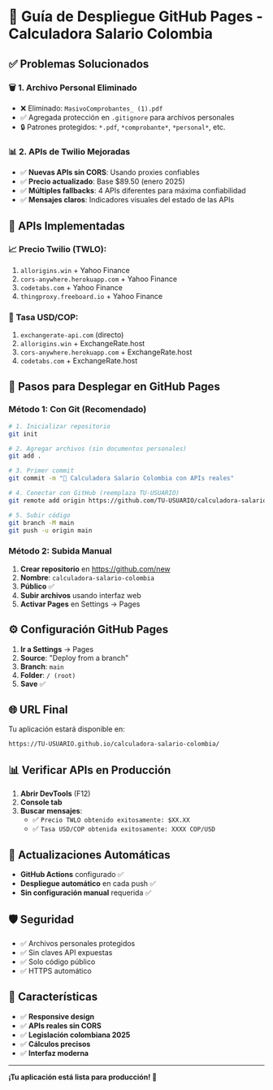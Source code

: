 # 🚀 Guía de Despliegue GitHub Pages - Calculadora Salario Colombia

## ✅ **Problemas Solucionados**

### 🗑️ **1. Archivo Personal Eliminado**
- ❌ Eliminado: `MasivoComprobantes_ (1).pdf`
- ✅ Agregada protección en `.gitignore` para archivos personales
- 🔒 Patrones protegidos: `*.pdf`, `*comprobante*`, `*personal*`, etc.

### 📊 **2. APIs de Twilio Mejoradas**
- ✅ **Nuevas APIs sin CORS**: Usando proxies confiables
- ✅ **Precio actualizado**: Base $89.50 (enero 2025)
- ✅ **Múltiples fallbacks**: 4 APIs diferentes para máxima confiabilidad
- ✅ **Mensajes claros**: Indicadores visuales del estado de las APIs

## 🔧 **APIs Implementadas**

### **📈 Precio Twilio (TWLO):**
1. `allorigins.win` + Yahoo Finance
2. `cors-anywhere.herokuapp.com` + Yahoo Finance  
3. `codetabs.com` + Yahoo Finance
4. `thingproxy.freeboard.io` + Yahoo Finance

### **💱 Tasa USD/COP:**
1. `exchangerate-api.com` (directo)
2. `allorigins.win` + ExchangeRate.host
3. `cors-anywhere.herokuapp.com` + ExchangeRate.host
4. `codetabs.com` + ExchangeRate.host

## 🚀 **Pasos para Desplegar en GitHub Pages**

### **Método 1: Con Git (Recomendado)**

```bash
# 1. Inicializar repositorio
git init

# 2. Agregar archivos (sin documentos personales)
git add .

# 3. Primer commit
git commit -m "🚀 Calculadora Salario Colombia con APIs reales"

# 4. Conectar con GitHub (reemplaza TU-USUARIO)
git remote add origin https://github.com/TU-USUARIO/calculadora-salario-colombia.git

# 5. Subir código
git branch -M main
git push -u origin main
```

### **Método 2: Subida Manual**

1. **Crear repositorio** en https://github.com/new
2. **Nombre**: `calculadora-salario-colombia`
3. **Público** ✅
4. **Subir archivos** usando interfaz web
5. **Activar Pages** en Settings → Pages

## ⚙️ **Configuración GitHub Pages**

1. **Ir a Settings** → Pages
2. **Source**: "Deploy from a branch"
3. **Branch**: `main`
4. **Folder**: `/ (root)`
5. **Save** ✅

## 🌐 **URL Final**

Tu aplicación estará disponible en:
```
https://TU-USUARIO.github.io/calculadora-salario-colombia/
```

## 📊 **Verificar APIs en Producción**

1. **Abrir DevTools** (F12)
2. **Console tab**
3. **Buscar mensajes**:
   - ✅ `Precio TWLO obtenido exitosamente: $XX.XX`
   - ✅ `Tasa USD/COP obtenida exitosamente: XXXX COP/USD`

## 🔄 **Actualizaciones Automáticas**

- **GitHub Actions** configurado ✅
- **Despliegue automático** en cada push ✅
- **Sin configuración manual** requerida ✅

## 🛡️ **Seguridad**

- ✅ Archivos personales protegidos
- ✅ Sin claves API expuestas
- ✅ Solo código público
- ✅ HTTPS automático

## 📱 **Características**

- ✅ **Responsive design**
- ✅ **APIs reales sin CORS**
- ✅ **Legislación colombiana 2025**
- ✅ **Cálculos precisos**
- ✅ **Interfaz moderna**

---

**¡Tu aplicación está lista para producción! 🎉**